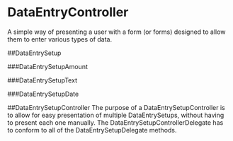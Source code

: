 # DataEntryController
A simple way of presenting a user with a form (or forms) designed to allow them to enter various types of data.

##DataEntrySetup


###DataEntrySetupAmount


###DataEntrySetupText


###DataEntrySetupDate


##DataEntrySetupController
The purpose of a DataEntrySetupController is to allow for easy presentation of multiple DataEntrySetups, without having to present each one manually. The DataEntrySetupControllerDelegate has to conform to all of the DataEntrySetupDelegate methods.
